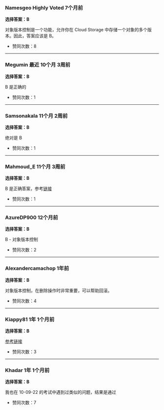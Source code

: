 ### Namesgeo Highly Voted 7个月前
**选择答案：B**

对象版本控制是一个功能，允许你在 Cloud Storage 中存储一个对象的多个版本。因此，答案应该是 B。

- 赞同次数：8

---

### Megumin 最近 10个月 3周前
**选择答案：B**

B 是正确的

- 赞同次数：1

---

### Samsonakala 11个月 2周前
**选择答案：B**

绝对是 B

- 赞同次数：1

---

### Mahmoud_E 11个月 3周前
**选择答案：B**

B 是正确答案，参考[链接](https://cloud.google.com/storage/docs/object-versioning)

- 赞同次数：1

---

### AzureDP900 12个月前
**选择答案：B**

B - 对象版本控制

- 赞同次数：2

---

### Alexandercamachop 1年前
**选择答案：B**

对象版本控制，在删除操作时非常重要，可以帮助回滚。

- 赞同次数：4

---

### Kiappy81 1年 1个月前
**选择答案：B**

[参考链接](https://cloud.google.com/storage/docs/object-versioning)

- 赞同次数：3

---

### Khadar 1年 1个月前
**选择答案：B**

我也在 10-09-22 的考试中遇到过类似的问题，结果是通过

- 赞同次数：7
